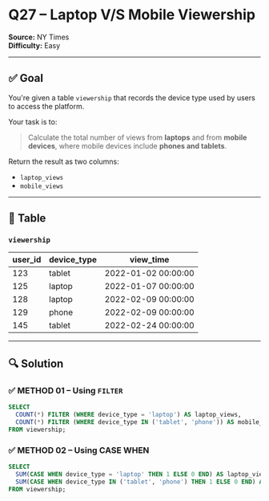 # Q27 – Laptop V/S Mobile Viewership  
**Source:** NY Times  
**Difficulty:** Easy  

---

## ✅ Goal  
You're given a table `viewership` that records the device type used by users to access the platform.

Your task is to:  
> Calculate the total number of views from **laptops** and from **mobile devices**, where mobile devices include **phones and tablets**.

Return the result as two columns:  
- `laptop_views`  
- `mobile_views`

---

## 🧾 Table

### `viewership`

| user_id | device_type | view_time           |
|---------|-------------|---------------------|
| 123     | tablet      | 2022-01-02 00:00:00 |
| 125     | laptop      | 2022-01-07 00:00:00 |
| 128     | laptop      | 2022-02-09 00:00:00 |
| 129     | phone       | 2022-02-09 00:00:00 |
| 145     | tablet      | 2022-02-24 00:00:00 |

---

## 🔍 Solution

### ✅ METHOD 01 – Using `FILTER`

```sql
SELECT 
  COUNT(*) FILTER (WHERE device_type = 'laptop') AS laptop_views,
  COUNT(*) FILTER (WHERE device_type IN ('tablet', 'phone')) AS mobile_views 
FROM viewership;
```

### ✅ METHOD 02 – Using CASE WHEN
```sql
SELECT 
  SUM(CASE WHEN device_type = 'laptop' THEN 1 ELSE 0 END) AS laptop_views, 
  SUM(CASE WHEN device_type IN ('tablet', 'phone') THEN 1 ELSE 0 END) AS mobile_views 
FROM viewership;
```
